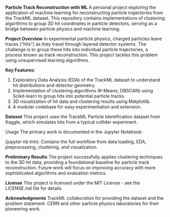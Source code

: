 **Particle Track Reconstruction with ML**
A personal project exploring the application of machine learning for reconstructing particle trajectories from the TrackML dataset. This repository contains implementations of clustering algorithms to group 3D hit coordinates in particle detectors, serving as a bridge between particle physics and machine learning.

**Project Overview**
In experimental particle physics, charged particles leave traces ("hits") as they travel through layered detector systems. The challenge is to group these hits into individual particle trajectories, a process known as track reconstruction. This project tackles this problem using unsupervised learning algorithms.

**Key Features:**
1) Exploratory Data Analysis (EDA) of the TrackML dataset to understand hit distributions and detector geometry.
2) Implementation of clustering algorithms (K-Means, DBSCAN) using Scikit-learn to group hits into potential particle tracks.
3) 3D visualization of hit data and clustering results using Matplotlib.
4) A modular codebase for easy experimentation and extension.

**Dataset**
This project uses the TrackML Particle Identification dataset from Kaggle, which simulates hits from a typical collider experiment.

Usage
The primary work is documented in the Jupyter Notebook:

(jupyter nb link): Contains the full workflow from data loading, EDA, preprocessing, clustering, and visualization.

**Preliminary Results**
The project successfully applies clustering techniques to the 3D hit data, providing a foundational baseline for particle track reconstruction. Future work will focus on improving accuracy with more sophisticated algorithms and evaluation metrics.

**License**
This project is licensed under the MIT License - see the LICENSE.md file for details.

**Acknowledgments**
TrackML collaboration for providing the dataset and the problem statement.
CERN and other particle physics laboratories for their pioneering work.
